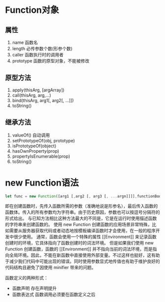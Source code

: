 # Function对象

## 属性

1. name 函数名
2. length 必传参数个数(形参个数)
3. caller 函数执行时的调用者
4. prototype 函数的原型对象，不能被修改

## 原型方法

1. apply(thisArg, [argArray])
2. call(thisArg, arg,...)
3. bind(thisArg, arg1[, arg2[, ...]])
4. toString()

## 继承方法

1. valueOf() 自动调用
2. setPrototypeOf(obj, prototype)
3. isPrototypeOf(object)
4. hasOwnProperty(prop)
5. propertyIsEnumerable(prop)
6. toString()

# new Function语法

```js
let func = new Function([arg1 [,arg2 [, arg3 [, ...argn]]]],functionBody);
```

即在创建函数时，先传入函数所需的参数（准确地说是形参名），最后传入函数的函数体。传入的所有参数均为字符串。由于历史原因，参数也可以按逗号分隔符的形式给出。
与已知方法相比这种方法最大的不同是，它是在运行时使用描述函数的字符串来创建函数的。
使用 new Function 创建函数的应用场景非常特殊，比如需要从服务器获取代码或者动态地按模板编译函数时才会使用，在一般的程序开发中很少使用。
通常，函数会使用一个特殊的属性 [[Environment]] 来记录函数创建时的环境，它具体指向了函数创建时的词法环境。
但是如果我们使用 new Function 创建函数，函数的 [[Environment]] 并不指向当前的词法环境，而是指向全局环境。因此，不能在新函数中直接使用外部变量。不过这样也挺好，这有助于减少我们代码中可能出现的错误。同时使用参数显式地传值也有助于维护良好的代码结构且避免了因使用 minifier 带来的问题。

函数定义的两种形式：

+ 函数声明 存在声明提升
+ 函数表达式  函数调用必须要在函数定义之后
